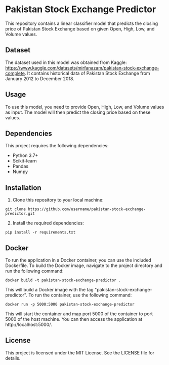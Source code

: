 # Pakistan Stock Exchange Predictor

This repository contains a linear classifier model that predicts the closing price of Pakistan Stock Exchange based on given Open, High, Low, and Volume values.

## Dataset

The dataset used in this model was obtained from Kaggle: https://www.kaggle.com/datasets/mirfanazam/pakistan-stock-exchange-complete. It contains historical data of Pakistan Stock Exchange from January 2012 to December 2018.

## Usage

To use this model, you need to provide Open, High, Low, and Volume values as input. The model will then predict the closing price based on these values.

## Dependencies

This project requires the following dependencies:
- Python 3.7+
- Scikit-learn
- Pandas
- Numpy

## Installation

1. Clone this repository to your local machine:

```
git clone https://github.com/username/pakistan-stock-exchange-predictor.git
```

2. Install the required dependencies:

```
pip install -r requirements.txt
```


## Docker

To run the application in a Docker container, you can use the included Dockerfile. To build the Docker image, navigate to the project directory and run the following command:

```
docker build -t pakistan-stock-exchange-predictor .
```


This will build a Docker image with the tag "pakistan-stock-exchange-predictor". To run the container, use the following command:

```
docker run -p 5000:5000 pakistan-stock-exchange-predictor
```


This will start the container and map port 5000 of the container to port 5000 of the host machine. You can then access the application at http://localhost:5000/.

## License

This project is licensed under the MIT License. See the LICENSE file for details.

